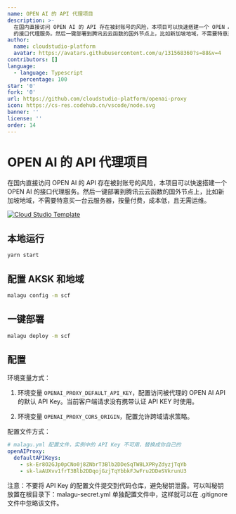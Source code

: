 ```yaml
---
name: OPEN AI 的 API 代理项目
description: >-
  在国内直接访问 OPEN AI 的 API 存在被封账号的风险，本项目可以快速搭建一个 OPEN AI
  的接口代理服务。然后一键部署到腾讯云云函数的国外节点上，比如新加坡地域，不需要特意买一台云服务器，按量付费，成本低，且无需运维。
author:
  name: cloudstudio-platform
  avatar: https://avatars.githubusercontent.com/u/131568360?s=88&v=4
contributors: []
language:
  - language: Typescript
    percentage: 100
star: '0'
fork: '0'
url: https://github.com/cloudstudio-platform/openai-proxy
icon: https://cs-res.codehub.cn/vscode/node.svg
banner: ''
license: ''
order: 14
---
```


# OPEN AI 的 API 代理项目

在国内直接访问 OPEN AI 的 API 存在被封账号的风险，本项目可以快速搭建一个 OPEN AI 的接口代理服务。然后一键部署到腾讯云云函数的国外节点上，比如新加坡地域，不需要特意买一台云服务器，按量付费，成本低，且无需运维。

[![Cloud Studio Template](https://cs-res.codehub.cn/common/assets/icon-badge.svg)](https://cloudstudio.net/#https://github.com/cloudstudio-platform/openai-proxy.git)

## 本地运行

```bash
yarn start
```

## 配置 AKSK 和地域

```bash
malagu config -m scf
```

## 一键部署

```bash
malagu deploy -m scf
```

## 配置

环境变量方式：

1. 环境变量 `OPENAI_PROXY_DEFAULT_API_KEY`，配置访问被代理的 OPEN AI API 的默认 API Key。当前客户端请求没有携带认证 API KEY 时使用。

1. 环境变量 `OPENAI_PROXY_CORS_ORIGIN`，配置允许跨域请求策略。

配置文件方式：

```yaml
# malagu.yml 配置文件，实例中的 API Key 不可用，替换成你自己的
openAIProxy:
  defaultAPIKeys: 
    - sk-Er8O2GJp0pCNo0j8ZNbrT3Blb2DDeSqTW8LXPRyZdyzjTqYb
    - sk-laAUXvv1frT3Blb2DDqojGzjTqYbbkFJwFru2DDeSVkrunU3
```

注意：不要将 API Key 的配置文件提交到代码仓库，避免秘钥泄露。可以叫秘钥放置在根目录下：malagu-secret.yml 单独配置文件中，这样就可以在 .gitignore 文件中忽略该文件。
